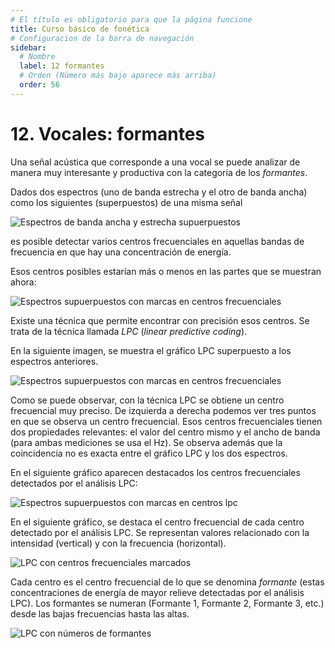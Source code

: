 ```yaml
---
# El título es obligatorio para que la página funcione
title: Curso básico de fonética
# Configuracion de la barra de navegación
sidebar:
  # Nombre
  label: 12 formantes
  # Orden (Número más bajo aparece más arriba)
  order: 56
---
```

# 12. Vocales: formantes

Una señal acústica que corresponde a una vocal se puede analizar de manera muy interesante y productiva con la categoría de los *formantes*.

Dados dos espectros (uno de banda estrecha y el otro de banda ancha) como los siguientes (superpuestos) de una misma señal

![Espectros de banda ancha y estrecha supuerpuestos](/imagenes/espectros_vocales_ancho_estre_superpuestos.png)

es posible detectar varios centros frecuenciales en aquellas bandas de frecuencia en que hay una concentración de energía.

Esos centros posibles estarían más o menos en las partes que se muestran ahora:

![Espectros supuerpuestos con marcas en centros frecuenciales](/imagenes/espectros_superpuestos_centros_frecuenciales_marcados.png)

Existe una técnica que permite encontrar con precisión esos centros. Se trata de la técnica llamada *LPC* (*linear predictive coding*). 

En la siguiente imagen, se muestra el gráfico LPC superpuesto a los espectros anteriores.

![Espectros supuerpuestos con marcas en centros frecuenciales](/imagenes/espectros_superpuestos_mas_lpc.png)

Como se puede observar, con la técnica LPC se obtiene un centro frecuencial muy preciso. De izquierda a derecha podemos ver tres puntos en que se observa un centro frecuencial. Esos centros frecuenciales tienen dos propiedades relevantes: el valor del centro mismo y el ancho de banda (para ambas mediciones se usa el Hz). Se observa además que la coincidencia no es exacta entre el gráfico LPC y los dos espectros.

En el siguiente gráfico aparecen destacados los centros frecuenciales detectados por el análisis LPC:

![Espectros supuerpuestos con marcas en centros lpc](/imagenes/espectros_superpuestos_mas_lpc_marcado.png)


En el siguiente gráfico, se destaca el centro frecuencial de cada centro detectado por el análisis LPC. Se representan valores relacionado con la intensidad (vertical) y con la frecuencia (horizontal).

![LPC con centros frecuenciales marcados](/imagenes/lpc_marcados_centros.png)

Cada centro es el centro frecuencial de lo que se denomina *formante* (estas concentraciones de energía de mayor relieve detectadas por el análisis LPC). Los formantes se numeran (Formante 1, Formante 2, Formante 3, etc.) desde las bajas frecuencias hasta las altas.

![LPC con números de formantes](/imagenes/lpc_f1f2f3.png)



